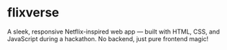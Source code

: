 # flixverse
A sleek, responsive Netflix-inspired web app — built with HTML, CSS, and JavaScript during a hackathon. No backend, just pure frontend magic!
